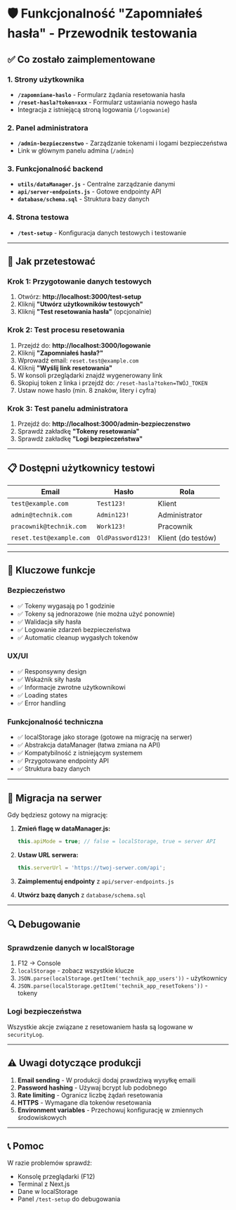 # 🛡️ Funkcjonalność "Zapomniałeś hasła" - Przewodnik testowania

## ✅ Co zostało zaimplementowane

### 1. **Strony użytkownika**
- **`/zapomniane-haslo`** - Formularz żądania resetowania hasła
- **`/reset-hasla?token=xxx`** - Formularz ustawiania nowego hasła
- Integracja z istniejącą stroną logowania (`/logowanie`)

### 2. **Panel administratora**
- **`/admin-bezpieczenstwo`** - Zarządzanie tokenami i logami bezpieczeństwa
- Link w głównym panelu admina (`/admin`)

### 3. **Funkcjonalność backend**
- **`utils/dataManager.js`** - Centralne zarządzanie danymi
- **`api/server-endpoints.js`** - Gotowe endpointy API
- **`database/schema.sql`** - Struktura bazy danych

### 4. **Strona testowa**
- **`/test-setup`** - Konfiguracja danych testowych i testowanie

---

## 🧪 Jak przetestować

### Krok 1: Przygotowanie danych testowych
1. Otwórz: **http://localhost:3000/test-setup**
2. Kliknij **"Utwórz użytkowników testowych"**
3. Kliknij **"Test resetowania hasła"** (opcjonalnie)

### Krok 2: Test procesu resetowania
1. Przejdź do: **http://localhost:3000/logowanie**
2. Kliknij **"Zapomniałeś hasła?"**
3. Wprowadź email: `reset.test@example.com`
4. Kliknij **"Wyślij link resetowania"**
5. W konsoli przeglądarki znajdź wygenerowany link
6. Skopiuj token z linka i przejdź do: `/reset-hasla?token=TWÓJ_TOKEN`
7. Ustaw nowe hasło (min. 8 znaków, litery i cyfra)

### Krok 3: Test panelu administratora
1. Przejdź do: **http://localhost:3000/admin-bezpieczenstwo**
2. Sprawdź zakładkę **"Tokeny resetowania"**
3. Sprawdź zakładkę **"Logi bezpieczeństwa"**

---

## 📋 Dostępni użytkownicy testowi

| Email | Hasło | Rola |
|-------|-------|------|
| `test@example.com` | `Test123!` | Klient |
| `admin@technik.com` | `Admin123!` | Administrator |
| `pracownik@technik.com` | `Work123!` | Pracownik |
| `reset.test@example.com` | `OldPassword123!` | Klient (do testów) |

---

## 🔧 Kluczowe funkcje

### Bezpieczeństwo
- ✅ Tokeny wygasają po 1 godzinie
- ✅ Tokeny są jednorazowe (nie można użyć ponownie)
- ✅ Walidacja siły hasła
- ✅ Logowanie zdarzeń bezpieczeństwa
- ✅ Automatic cleanup wygasłych tokenów

### UX/UI
- ✅ Responsywny design
- ✅ Wskaźnik siły hasła
- ✅ Informacje zwrotne użytkownikowi
- ✅ Loading states
- ✅ Error handling

### Funkcjonalność techniczna
- ✅ localStorage jako storage (gotowe na migrację na serwer)
- ✅ Abstrakcja dataManager (łatwa zmiana na API)
- ✅ Kompatybilność z istniejącym systemem
- ✅ Przygotowane endpointy API
- ✅ Struktura bazy danych

---

## 🚀 Migracja na serwer

Gdy będziesz gotowy na migrację:

1. **Zmień flagę w dataManager.js:**
   ```javascript
   this.apiMode = true; // false = localStorage, true = server API
   ```

2. **Ustaw URL serwera:**
   ```javascript
   this.serverUrl = 'https://twoj-serwer.com/api';
   ```

3. **Zaimplementuj endpointy** z `api/server-endpoints.js`

4. **Utwórz bazę danych** z `database/schema.sql`

---

## 🔍 Debugowanie

### Sprawdzenie danych w localStorage
1. F12 → Console
2. `localStorage` - zobacz wszystkie klucze
3. `JSON.parse(localStorage.getItem('technik_app_users'))` - użytkownicy
4. `JSON.parse(localStorage.getItem('technik_app_resetTokens'))` - tokeny

### Logi bezpieczeństwa
Wszystkie akcje związane z resetowaniem hasła są logowane w `securityLog`.

---

## ⚠️ Uwagi dotyczące produkcji

1. **Email sending** - W produkcji dodaj prawdziwą wysyłkę emaili
2. **Password hashing** - Używaj bcrypt lub podobnego
3. **Rate limiting** - Ogranicz liczbę żądań resetowania
4. **HTTPS** - Wymagane dla tokenów resetowania
5. **Environment variables** - Przechowuj konfigurację w zmiennych środowiskowych

---

## 📞 Pomoc

W razie problemów sprawdź:
- Konsolę przeglądarki (F12)
- Terminal z Next.js
- Dane w localStorage
- Panel `/test-setup` do debugowania
